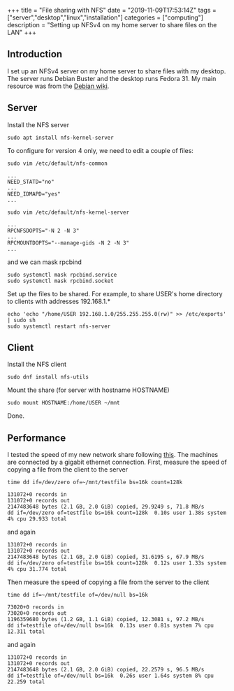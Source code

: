 +++
title = "File sharing with NFS"
date = "2019-11-09T17:53:14Z"
tags = ["server","desktop","linux","installation"]
categories = ["computing"]
description = "Setting up NFSv4 on my home server to share files on the LAN"
+++

## Introduction

I set up an NFSv4 server on my home server to share files with my desktop.
The server runs Debian Buster and the desktop runs Fedora 31.
My main resource was from the [Debian wiki](https://wiki.debian.org/NFSServerSetup).

## Server

Install the NFS server

```
sudo apt install nfs-kernel-server
```

To configure for version 4 only, we need to edit a couple of files:

```
sudo vim /etc/default/nfs-common
```
```
...
NEED_STATD="no"
...
NEED_IDMAPD="yes"
...
```

```
sudo vim /etc/default/nfs-kernel-server
```
```
...
RPCNFSDOPTS="-N 2 -N 3"
...
RPCMOUNTDOPTS="--manage-gids -N 2 -N 3"
...
```

and we can mask rpcbind

```
sudo systemctl mask rpcbind.service
sudo systemctl mask rpcbind.socket
```

Set up the files to be shared.
For example, to share USER's home directory to clients with addresses 192.168.1.*

```
echo 'echo "/home/USER 192.168.1.0/255.255.255.0(rw)" >> /etc/exports' | sudo sh
sudo systemctl restart nfs-server
```

## Client

Install the NFS client

```
sudo dnf install nfs-utils
```

Mount the share (for server with hostname HOSTNAME)

```
sudo mount HOSTNAME:/home/USER ~/mnt
```

Done.

## Performance

I tested the speed of my new network share following [this](https://serverfault.com/questions/324438/measure-benchmark-the-speed-latency-of-file-access-on-a-mounted-nfs-share).
The machines are connected by a gigabit ethernet connection.
First, measure the speed of copying a file from the client to the server

```
time dd if=/dev/zero of=~/mnt/testfile bs=16k count=128k
```
```
131072+0 records in
131072+0 records out
2147483648 bytes (2.1 GB, 2.0 GiB) copied, 29.9249 s, 71.8 MB/s
dd if=/dev/zero of=testfile bs=16k count=128k  0.10s user 1.38s system 4% cpu 29.933 total
```
and again
```
131072+0 records in
131072+0 records out
2147483648 bytes (2.1 GB, 2.0 GiB) copied, 31.6195 s, 67.9 MB/s
dd if=/dev/zero of=testfile bs=16k count=128k  0.12s user 1.33s system 4% cpu 31.774 total
```

Then measure the speed of copying a file from the server to the client

```
time dd if=~/mnt/testfile of=/dev/null bs=16k
```
```
73020+0 records in
73020+0 records out
1196359680 bytes (1.2 GB, 1.1 GiB) copied, 12.3081 s, 97.2 MB/s
dd if=testfile of=/dev/null bs=16k  0.13s user 0.81s system 7% cpu 12.311 total
```
and again
```
131072+0 records in
131072+0 records out
2147483648 bytes (2.1 GB, 2.0 GiB) copied, 22.2579 s, 96.5 MB/s
dd if=testfile of=/dev/null bs=16k  0.26s user 1.64s system 8% cpu 22.259 total
```
